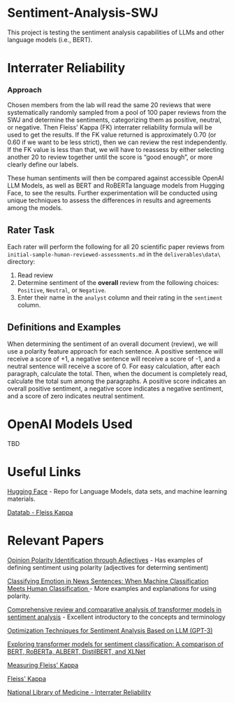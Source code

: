 # Sentiment-Analysis-SWJ

This project is testing the sentiment analysis capabilities of LLMs and other language models (i.e., BERT).

# Interrater Reliability

### Approach

Chosen members from the lab will read the same 20 reviews that were systematically randomly sampled from a pool of 100 paper reviews from the SWJ and determine the sentiments, categorizing them as positive, neutral, or negative. Then Fleiss' Kappa (FK) interrater reliability formula will be used to get the results. If the FK value returned is approximately 0.70 (or 0.60 if we want to be less strict), then we can review the rest independently. If the FK value is less than that, we will have to reassess by either selecting another 20 to review together until the score is “good enough”, or more clearly define our labels.

These human sentiments will then be compared against accessible OpenAI LLM Models, as well as BERT and RoBERTa language models from Hugging Face, to see the results. Further experimentation will be conducted using unique techniques to assess the differences in results and agreements among the models.

## Rater Task

Each rater will perform the following for all 20 scientific paper reviews from `initial-sample-human-reviewed-assessments.md` in the `deliverables\data\` directory:

1. Read review
2. Determine sentiment of the **overall** review from the following choices: `Positive`, `Neutral`, or `Negative`.
3. Enter their name in the `analyst` column and their rating in the `sentiment` column.

## Definitions and Examples

When determining the sentiment of an overall document (review), we will use a polarity feature approach for each sentence. A positive sentence will receive a score of +1, a negative sentence will receive a score of -1, and a neutral sentence will receive a score of 0. For easy calculation, after each paragraph, calculate the total. Then, when the document is completely read, calculate the total sum among the paragraphs. A positive score indicates an overall positive sentiment, a negative score indicates a negative sentiment, and a score of zero indicates neutral sentiment.

# OpenAI Models Used

TBD

# Useful Links

[Hugging Face](https://huggingface.co/) - Repo for Language Models, data sets, and machine learning materials.

[Datatab - Fleiss Kappa](https://datatab.net/tutorial/fleiss-kappa)

# Relevant Papers

[Opinion Polarity Identification through Adjectives](https://arxiv.org/abs/1011.4623) - Has examples of defining sentiment using polarity (adjectives for determing sentiment)

[Classifying Emotion in News Sentences: When
Machine Classification Meets Human
Classification ](https://www.researchgate.net/publication/41392153_Classifying_Emotion_in_News_Sentences_When_Machine_Classification_Meets_Human_Classification) - More examples and explanations for using polarity.

[Comprehensive review and comparative analysis of transformer models in sentiment analysis](https://link.springer.com/article/10.1007/s10115-024-02214-3) - Excellent introductory to the concepts and terminology

[Optimization Techniques for Sentiment Analysis Based on LLM (GPT-3)](https://arxiv.org/abs/2405.09770)

[Exploring transformer models for sentiment classification: A comparison of BERT, RoBERTa, ALBERT, DistilBERT, and XLNet](https://onlinelibrary.wiley.com/doi/10.1111/exsy.13701)

[Measuring Fleiss' Kappa](https://arxiv.org/abs/2303.12502)

[Fleiss' Kappa](https://rave.ohiolink.edu/ejournals/article/318558932)

[National Library of Medicine - Interrater Reliability](https://pmc.ncbi.nlm.nih.gov/articles/PMC9426226/)
